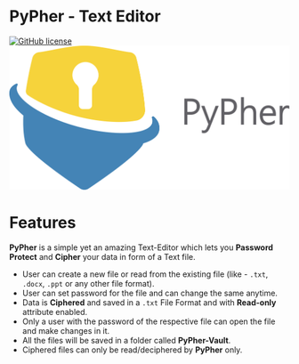 # PyPher - Text Editor
[![GitHub license](https://img.shields.io/github/license/Aadit-Bhojgi/PyPher.svg?style=for-the-badge)](https://github.com/Aadit-Bhojgi/PyPher/blob/master/LICENSE)
<img src="Images/PyPher.png" alt="PyPher - Image">

# Features
**PyPher** is a simple yet an amazing Text-Editor which lets you **Password Protect** and **Cipher** your data in form of a Text file.

* User can create a new file or read from the existing file (like - `.txt`, `.docx`, `.ppt` or any other file format).
* User can set password for the file and can change the same anytime. 
* Data is **Ciphered** and saved in a `.txt` File Format and with **Read-only** attribute enabled.
* Only a user with the password of the respective file can open the file and make changes in it.
* All the files will be saved in a folder called **PyPher-Vault**.
* Ciphered files can only be read/deciphered by **PyPher** only. 
